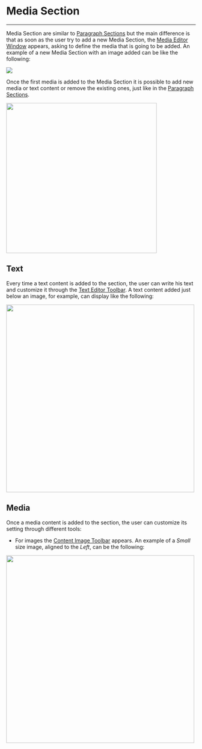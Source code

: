 # Media Section
**********************

Media Section are similar to [Paragraph Sections](paragraph-section.md) but the main difference is that as soon as the user try to add a new Media Section, the [Media Editor Window](media-editor-window.md) appears, asking to define the media that is going to be added. An example of a new Media Section with an image added can be like the following:

<img src="../img/media-section/media-s.jpg" class="ms-docimage"/>

Once the first media is added to the Media Section it is possible to add new media or text content or remove the existing ones, just like in the [Paragraph Sections](paragraph-section.md). 

<img src="../img/media-section/media-add-c.jpg" class="ms-docimage" style="width:400px"/>

## Text

Every time a text content is added to the section, the user can write his text and customize it through the [Text Editor Toolbar](text-editor-toolbar.md). A text content added just below an image, for example, can display like the following:

<img src="../img/media-section/media-img-txt.jpg" class="ms-docimage" style="width:500px"/>

## Media

Once a media content is added to the section, the user can customize its setting through different tools:

* For images the [Content Image Toolbar](content-image-toolbar.md) appears. An example of a *Small* size image, aligned to the *Left*, can be the following: 

<img src="../img/media-section/media-img-set.jpg" class="ms-docimage" style="width:500px"/>